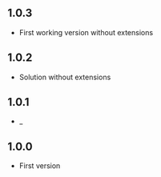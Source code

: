 ## 1.0.3
* First working version without extensions
## 1.0.2
* Solution without extensions
## 1.0.1
* _
## 1.0.0
* First version